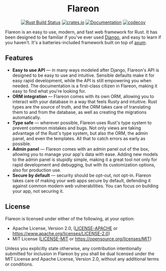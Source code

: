 <div align="center">
<h1>Flareon</h1>

[![Rust Build Status](https://github.com/flareon-rs/flareon/workflows/Rust%20CI/badge.svg)](https://github.com/flareon-rs/flareon/actions/workflows/rust.yml)
[![crates.io](https://img.shields.io/crates/v/flareon.svg)](https://crates.io/crates/flareon)
[![Documentation](https://docs.rs/flareon/badge.svg)](https://docs.rs/flareon)
[![codecov](https://codecov.io/gh/flareon-rs/flareon/branch/master/graph/badge.svg)](https://codecov.io/gh/flareon-rs/flareon)
</div>

Flareon is an easy to use, modern, and fast web framework for Rust. It has been designed to be familiar if you've ever
used [Django](https://www.djangoproject.com/), and easy to learn if you haven't. It's a batteries-included framework
built on top of [axum](https://github.com/tokio-rs/axum).

## Features

* **Easy to use API** — in many ways modeled after Django, Flareon's API is designed to be easy to use and intuitive.
  Sensible defaults make it for easy rapid development, while the API is still empowering you when needed. The
  documentation is a first-class citizen in Flareon, making it easy to find what you're looking for.
* **ORM integration** — Flareon comes with its own ORM, allowing you to interact with your database in a way that feels
  Rusty and intuitive. Rust types are the source of truth, and the ORM takes care of translating them to and from the
  database, as well as creating the migrations automatically.
* **Type safe** — wherever possible, Flareon uses Rust's type system to prevent common mistakes and bugs. Not only views
  are taking advantage of the Rust's type system, but also the ORM, the admin panel, and even the templates. All that to
  catch errors as early as possible.
* **Admin panel** — Flareon comes with an admin panel out of the box, allowing you to manage your app's data with ease.
  Adding new models to the admin panel is stupidly simple, making it a great tool not only for rapid development and
  debugging, but with its customization options, also for production use.
* **Secure by default** — security should be opt-out, not opt-in. Flareon takes care of making your web apps secure by
  default, defending it against common modern web vulnerabilities. You can focus on building your app, not securing it.

## License

Flareon is licensed under either of the following, at your option:

* Apache License, Version 2.0, ([LICENSE-APACHE](LICENSE-APACHE) or https://www.apache.org/licenses/LICENSE-2.0)
* MIT License ([LICENSE-MIT](LICENSE-MIT) or https://opensource.org/licenses/MIT)

Unless you explicitly state otherwise, any contribution intentionally submitted for inclusion in Flareon by you shall be
dual licensed under the MIT License and Apache License, Version 2.0, without any additional terms or conditions.
